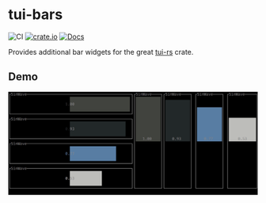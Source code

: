 # tui-bars

![CI](https://github.com/gollth/tui-bars/actions/workflows/rust.yml/badge.svg)
[![crate.io](https://img.shields.io/crates/v/tui-bars.svg)](https://crates.io/crates/tui-bars)
[![Docs](https://docs.rs/tui-bars/badge.svg)](https://docs.rs/crate/tui-bars/)

Provides additional bar widgets for the great [tui-rs](https://github.com/fdehau/tui-rs) crate.

## Demo

<img src="./media/demo.gif" alt="Demo showcase of the ValueBar widget">
